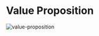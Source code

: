 # Value Proposition

![value-proposition](https://res.cloudinary.com/dqab7rimk/image/upload/v1699520342/UX%20Case%20Study/value%20proposition/Value_Proposition_x7glg3.png)